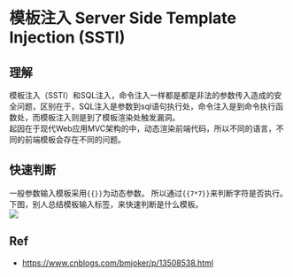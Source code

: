 # 模板注入 Server Side Template Injection (SSTI)
## 理解
模板注入（SSTI）和SQL注入，命令注入一样都是都是非法的参数传入造成的安全问题，区别在于，SQL注入是参数到sql语句执行处，命令注入是到命令执行函数处，而模板注入则是到了模板渲染处触发漏洞。     
起因在于现代Web应用MVC架构的中，动态渲染前端代码，所以不同的语言，不同的前端模板会存在不同的问题。    
## 快速判断
一般参数输入模板采用`{{}}`为动态参数。  所以通过`{{7*7}}`来判断字符是否执行。   
下图，别人总结模板输入标签，来快速判断是什么模板。   
![](https://img2020.cnblogs.com/blog/1344396/202009/1344396-20200911174631687-758048107.png)

## Ref

- https://www.cnblogs.com/bmjoker/p/13508538.html
